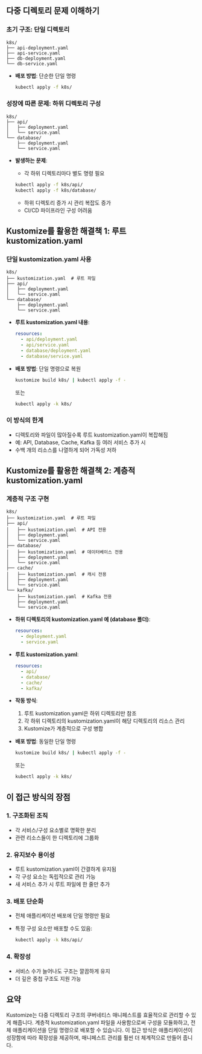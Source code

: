 ## 다중 디렉토리 문제 이해하기

### 초기 구조: 단일 디렉토리

```
k8s/
├── api-deployment.yaml
├── api-service.yaml
├── db-deployment.yaml
└── db-service.yaml
```

- **배포 방법**: 단순한 단일 명령
    
    ```bash
    kubectl apply -f k8s/
    ```
    

### 성장에 따른 문제: 하위 디렉토리 구성

```
k8s/
├── api/
│   ├── deployment.yaml
│   └── service.yaml
└── database/
    ├── deployment.yaml
    └── service.yaml
```

- **발생하는 문제**:
    
    - 각 하위 디렉토리마다 별도 명령 필요
    
    ```bash
    kubectl apply -f k8s/api/
    kubectl apply -f k8s/database/
    ```
    
    - 하위 디렉토리 증가 시 관리 복잡도 증가
    - CI/CD 파이프라인 구성 어려움

## Kustomize를 활용한 해결책 1: 루트 kustomization.yaml

### 단일 kustomization.yaml 사용

```
k8s/
├── kustomization.yaml  # 루트 파일
├── api/
│   ├── deployment.yaml
│   └── service.yaml
└── database/
    ├── deployment.yaml
    └── service.yaml
```

- **루트 kustomization.yaml 내용**:
    
    ```yaml
    resources:
      - api/deployment.yaml
      - api/service.yaml
      - database/deployment.yaml
      - database/service.yaml
    ```
    
- **배포 방법**: 단일 명령으로 복원
    
    ```bash
    kustomize build k8s/ | kubectl apply -f -
    ```
    
    또는
    
    ```bash
    kubectl apply -k k8s/
    ```
    

### 이 방식의 한계

- 디렉토리와 파일이 많아질수록 루트 kustomization.yaml이 복잡해짐
- 예: API, Database, Cache, Kafka 등 여러 서비스 추가 시
- 수백 개의 리소스를 나열하게 되어 가독성 저하

## Kustomize를 활용한 해결책 2: 계층적 kustomization.yaml

### 계층적 구조 구현

```
k8s/
├── kustomization.yaml  # 루트 파일
├── api/
│   ├── kustomization.yaml  # API 전용
│   ├── deployment.yaml
│   └── service.yaml
├── database/
│   ├── kustomization.yaml  # 데이터베이스 전용
│   ├── deployment.yaml
│   └── service.yaml
├── cache/
│   ├── kustomization.yaml  # 캐시 전용
│   ├── deployment.yaml
│   └── service.yaml
└── kafka/
    ├── kustomization.yaml  # Kafka 전용
    ├── deployment.yaml
    └── service.yaml
```

- **하위 디렉토리의 kustomization.yaml 예 (database 폴더)**:
    
    ```yaml
    resources:
      - deployment.yaml
      - service.yaml
    ```
    
- **루트 kustomization.yaml**:
    
    ```yaml
    resources:
      - api/
      - database/
      - cache/
      - kafka/
    ```
    
- **작동 방식**:
    
    1. 루트 kustomization.yaml은 하위 디렉토리만 참조
    2. 각 하위 디렉토리의 kustomization.yaml이 해당 디렉토리의 리소스 관리
    3. Kustomize가 계층적으로 구성 병합

- **배포 방법**: 동일한 단일 명령
    
    ```bash
    kustomize build k8s/ | kubectl apply -f -
    ```
    
    또는
    
    ```bash
    kubectl apply -k k8s/
    ```

## 이 접근 방식의 장점

### 1. 구조화된 조직

- 각 서비스/구성 요소별로 명확한 분리
- 관련 리소스들이 한 디렉토리에 그룹화

### 2. 유지보수 용이성

- 루트 kustomization.yaml이 간결하게 유지됨
- 각 구성 요소는 독립적으로 관리 가능
- 새 서비스 추가 시 루트 파일에 한 줄만 추가

### 3. 배포 단순화

- 전체 애플리케이션 배포에 단일 명령만 필요
- 특정 구성 요소만 배포할 수도 있음:
    
    ```bash
    kubectl apply -k k8s/api/
    ```
    

### 4. 확장성

- 서비스 수가 늘어나도 구조는 깔끔하게 유지
- 더 깊은 중첩 구조도 지원 가능

## 요약

Kustomize는 다중 디렉토리 구조의 쿠버네티스 매니페스트를 효율적으로 관리할 수 있게 해줍니다. 계층적 kustomization.yaml 파일을 사용함으로써 구성을 모듈화하고, 전체 애플리케이션을 단일 명령으로 배포할 수 있습니다. 이 접근 방식은 애플리케이션이 성장함에 따라 확장성을 제공하며, 매니페스트 관리를 훨씬 더 체계적으로 만들어 줍니다.